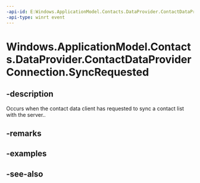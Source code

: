 ----api-id: E:Windows.ApplicationModel.Contacts.DataProvider.ContactDataProviderConnection.SyncRequested
-api-type: winrt event
---<!-- Event syntaxpublic event Windows.Foundation.TypedEventHandler SyncRequested<Windows.ApplicationModel.Contacts.DataProvider.ContactDataProviderConnection,  Windows.ApplicationModel.Contacts.DataProvider.ContactListSyncManagerSyncRequestEventArgs>--># Windows.ApplicationModel.Contacts.DataProvider.ContactDataProviderConnection.SyncRequested## -descriptionOccurs when the contact data client has requested to sync a contact list with the server..## -remarks## -examples## -see-also